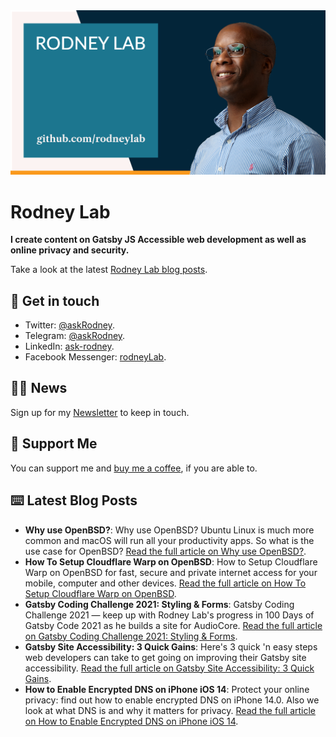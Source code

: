 <picture>
  <source srcset="./images/rodneylab-github.avif" type="image/avif">
  <source srcset="./images/rodneylab-github.webp" type="image/webp">
  <img src="./images/rodneylab-github.png" alt="Rodney Lab Github banner">
</picture>

# Rodney Lab
**I create content on Gatsby JS Accessible web development as well as online privacy and security.**

<!--
Take a look at the latest <a aria-label="See latest Rodney Lab projects" href="https://rodneylab.com/projects/" rel="noopener">Rodney Lab projects</a>.
-->

Take a look at the latest <a aria-label="See latest Rodney Lab projects" href="https://rodneylab.com/blog/" rel="noopener">Rodney Lab blog posts</a>.

## 📱 Get in touch

- Twitter: <a aria-label="Direct message Rodney Lab on twitter" href="https://twitter.com/messages/compose?recipient_id=1323579817258831875" target="_blank" rel="nofollow noopener noreferrer">@askRodney</a>.
- Telegram: <a aria-label="Direct message Rodney Lab on Telegram" href="https://t.me/askRodney" target="_blank" rel="nofollow noopener noreferrer">@askRodney</a>.
- LinkedIn: <a aria-label="Direct message Rodney Lab on LinkedIn" href="https://uk.linkedin.com/in/ask-rodney" target="_blank" rel="nofollow noopener noreferrer">ask-rodney</a>.
- Facebook Messenger: <a aria-label="Direct message Rodney Lab on Facebook" href="https://m.me/rodneyLab" target="_blank" rel="nofollow noopener noreferrer">rodneyLab</a>.

## 🧑🏽 News

Sign up for my <a aria-label="Sign up the the Rodney Lab newsletter" href="https://rodneylab.com/about/#newsletter" rel="noopener">Newsletter</a> to keep in touch.

## 💙 Support Me

You can support me and <a aria-label="Support Rodney Lab via by me a coffee" href="https://rodneylab.com/giving/" rel="noopener">buy me a coffee</a>, if you are able to.

## ⌨️ Latest Blog Posts


<!-- BLOG-POST-LIST:START -->
- **Why use OpenBSD?**: Why use OpenBSD? Ubuntu Linux is much more common and macOS will run all your productivity apps.  So what is the use case for OpenBSD? <a aria-label="Read Rodney Lab post on Why use OpenBSD?" href="https://rodneylab.com/why-use-openbsd/" rel="noopener">Read the full article on Why use OpenBSD?</a>.
- **How To Setup Cloudflare Warp on OpenBSD**: How to Setup Cloudflare Warp on OpenBSD for fast, secure and private internet access for your mobile, computer and other devices. <a aria-label="Read Rodney Lab post on How To Setup Cloudflare Warp on OpenBSD" href="https://rodneylab.com/how-to-setup-cloudflare-warp-openbsd/" rel="noopener">Read the full article on How To Setup Cloudflare Warp on OpenBSD</a>.
- **Gatsby Coding Challenge 2021: Styling & Forms**: Gatsby Coding Challenge 2021 — keep up with Rodney Lab's progress in 100 Days of Gatsby Code 2021 as he builds a site for AudioCore. <a aria-label="Read Rodney Lab post on Gatsby Coding Challenge 2021: Styling & Forms" href="https://rodneylab.com/gatsby-coding-challenge-2021-styling-forms/" rel="noopener">Read the full article on Gatsby Coding Challenge 2021: Styling & Forms</a>.
- **Gatsby Site Accessibility: 3 Quick Gains**: Here's 3 quick 'n easy steps web developers can take to get going on improving their Gatsby site accessibility. <a aria-label="Read Rodney Lab post on Gatsby Site Accessibility: 3 Quick Gains" href="https://rodneylab.com/gatsby-site-accessibility-3-quick-gains/" rel="noopener">Read the full article on Gatsby Site Accessibility: 3 Quick Gains</a>.
- **How to Enable Encrypted DNS on iPhone iOS 14**: Protect your online privacy: find out how to enable encrypted DNS on iPhone 14.0.  Also we look at what DNS is and why it matters for privacy. <a aria-label="Read Rodney Lab post on How to Enable Encrypted DNS on iPhone iOS 14" href="https://rodneylab.com/how-to-enable-encrypted-dns-on-iphone-ios-14/" rel="noopener">Read the full article on How to Enable Encrypted DNS on iPhone iOS 14</a>.<!-- BLOG-POST-LIST:END -->

